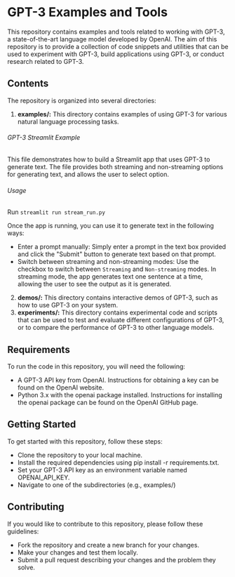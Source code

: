 # GPT-3 Examples and Tools
This repository contains examples and tools related to working with GPT-3, a state-of-the-art language model developed by OpenAI. The aim of this repository is to provide a collection of code snippets and utilities that can be used to experiment with GPT-3, build applications using GPT-3, or conduct research related to GPT-3.

## Contents

The repository is organized into several directories:

1. **examples/:** This directory contains examples of using GPT-3 for various natural language processing tasks.

  ###### GPT-3 Streamlit Example
  This file demonstrates how to build a Streamlit app that uses GPT-3 to generate text. The file provides both streaming and non-streaming options for generating text, and allows the user to select option.

  ###### Usage

  Run `streamlit run stream_run.py` 

Once the app is running, you can use it to generate text in the following ways:

* Enter a prompt manually: Simply enter a prompt in the text box provided and click the "Submit" button to generate text based on that prompt.
* Switch between streaming and non-streaming modes: Use the checkbox to switch between `Streaming` and `Non-streaming` modes. In streaming mode, the app generates text one sentence at a time, allowing the user to see the output as it is generated.


2. **demos/:** This directory contains interactive demos of GPT-3, such as how to use GPT-3 on your system.
3. **experiments/:** This directory contains experimental code and scripts that can be used to test and evaluate different configurations of GPT-3, or to compare the performance of GPT-3 to other language models.


## Requirements

To run the code in this repository, you will need the following:

* A GPT-3 API key from OpenAI. Instructions for obtaining a key can be found on the OpenAI website.
* Python 3.x with the openai package installed. Instructions for installing the openai package can be found on the OpenAI GitHub page.

## Getting Started

To get started with this repository, follow these steps:

* Clone the repository to your local machine.
* Install the required dependencies using pip install -r requirements.txt.
* Set your GPT-3 API key as an environment variable named OPENAI_API_KEY.
* Navigate to one of the subdirectories (e.g., examples/)

## Contributing

If you would like to contribute to this repository, please follow these guidelines:

* Fork the repository and create a new branch for your changes.
* Make your changes and test them locally.
* Submit a pull request describing your changes and the problem they solve.

